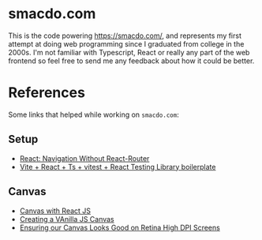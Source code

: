 # smacdo.com

This is the code powering https://smacdo.com/, and represents my first attempt at doing web programming since I
graduated from college in the 2000s. I'm not familiar with Typescript, React or really any part of the web frontend so
feel free to send me any feedback about how it could be better.

# References

Some links that helped while working on `smacdo.com`:

## Setup

- [React: Navigation Without React-Router](https://ncoughlin.com/posts/react-navigation-without-react-router)
- [Vite + React + Ts + vitest + React Testing Library boilerplate](https://www.reddit.com/r/reactjs/comments/1hkf4vf/vite_react_ts_vitest_react_testing_library/)

## Canvas

- [Canvas with React JS](https://medium.com/@pdx.lucasm/canvas-with-react-js-32e133c05258)
- [Creating a VAnilla JS Canvas](https://medium.com/@ruse.marshall/converting-a-vanilla-js-canvas-animation-to-react-78443bad6d7b)
- [Ensuring our Canvas Looks Good on Retina High DPI Screens](https://www.kirupa.com/canvas/canvas_high_dpi_retina.htm)